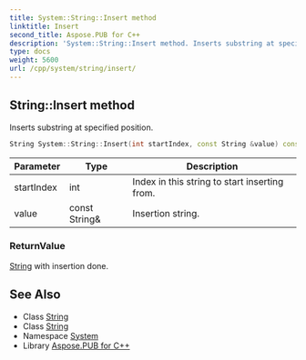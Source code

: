```yaml
---
title: System::String::Insert method
linktitle: Insert
second_title: Aspose.PUB for C++
description: 'System::String::Insert method. Inserts substring at specified position in C++.'
type: docs
weight: 5600
url: /cpp/system/string/insert/
---
```

## String::Insert method


Inserts substring at specified position.

```cpp
String System::String::Insert(int startIndex, const String &value) const
```


| Parameter | Type | Description |
| --- | --- | --- |
| startIndex | int | Index in this string to start inserting from. |
| value | const String\& | Insertion string. |

### ReturnValue

[String](../) with insertion done.

## See Also

* Class [String](../)
* Class [String](../)
* Namespace [System](../../)
* Library [Aspose.PUB for C++](../../../)
